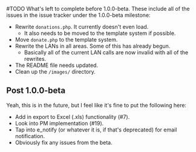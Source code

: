 #TODO
What's left to complete before 1.0.0-beta. These include all of the issues in the issue tracker under the 1.0.0-beta milestone:

* Rewrite `donations.php`. It currently doesn't even load.
	* It also needs to be moved to the template system if possible.
* Move `donate.php` to the template system.
* Rewrite the LANs in all areas. Some of this has already begun.
	* Basically all of the current LAN calls are now invalid with all of the rewrites.
* The README file needs updated.
* Clean up the `/images/` directory.

## Post 1.0.0-beta

Yeah, this is in the future, but I feel like it's fine to put the following here:

* Add in export to Excel (.xls) functionality (#7).
* Look into PM implementation (#19).
* Tap into e_notify (or whatever it is, if that's deprecated) for email notification.
* Obviously fix any issues from the beta.
